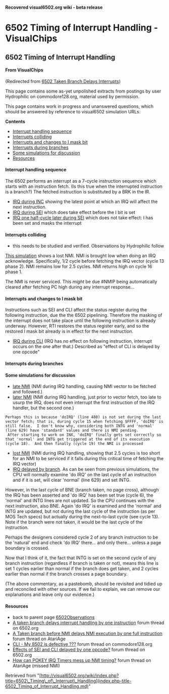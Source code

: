 **Recovered visual6502.org wiki - beta release**

# 6502 Timing of Interrupt Handling - VisualChips

## 6502 Timing of Interrupt Handling

#### From VisualChips
(Redirected from [6502 Taken Branch Delays Interrupts](index.php-title-6502_Taken_Branch_Delays_Interrupts.md))

This page contains some as-yet unpolished extracts from postings by user Hydrophilic on commodore128.org, material used by permission.

This page contains work in progress and unanswered questions, which should be answered by reference to visual6502 simulation URLs.

**Contents**

- [Interrupt handling sequence](#interrupt-handling-sequence)
- [Interrupts colliding](#interrupts-colliding)
- [Interrupts and changes to I mask bit](#interrupts-and-changes-to-i-mask-bit)
- [Interrupts during branches](#interrupts-during-branches)
- [Some simulations for discussion](#some-simulations-for-discussion)
- [Resources](#resources)

#### Interrupt handling sequence

The 6502 performs an interrupt as a 7-cycle instruction sequence which starts with an instruction fetch. (Is this true when the interrupted instruction is a branch?)  The fetched instruction is substituted by a BRK in the IR.

- [IRQ during INC](http://visual6502.org/JSSim/expert.html?graphics=f&loglevel=2&steps=50&a=0011&d=58&a=fffe&d=2000&a=0020&d=e840&r=0010&irq0=15&irq1=30&logmore=irq&a=0014&d=78) showing the latest point at which an IRQ will affect the next instruction.
- [IRQ during SEI](http://visual6502.org/JSSim/expert.html?graphics=f&loglevel=2&steps=50&a=0011&d=58&a=fffe&d=2000&a=0020&d=e840&r=0010&irq0=19&irq1=100&logmore=irq&a=0014&d=78) which does take effect before the I bit is set
- [IRQ one half-cycle later during SEI](http://visual6502.org/JSSim/expert.html?graphics=f&loglevel=2&steps=50&a=0011&d=58&a=fffe&d=2000&a=0020&d=e840&r=0010&irq0=20&irq1=100&logmore=irq&a=0014&d=78) which does not take effect: I has been set and masks the interrupt

#### Interrupts colliding

- this needs to be studied and verified. Observations by Hydrophilic follow

[This simulation](http://visual6502.org/JSSim/expert.html?graphics=f&loglevel=1&logmore=Execute,nmi,~NMIP,irq,480,629,INTG&steps=88&a=0011&d=58&a=fffe&d=2000&a=0020&d=e840&r=0010&nmi0=26&nmi1=31&irq0=12&irq1=74&a=0014&d=78) shows a lost NMI. NMI is brought low when doing an IRQ acknowledge.  Specifically, 1/2 cycle before fetching the IRQ vector (cycle 13 phase 2).  NMI remains low for 2.5 cycles.  NMI returns high on cycle 16 phase 1.

The NMI is never serviced.  This *might* be due #NMIP being automatically cleared after fetching PC high during any interrupt response...

#### Interrupts and changes to I mask bit

Instructions such as SEI and CLI affect the status register during the following instruction, due the the 6502 pipelining. Therefore the masking of the interrupt does not take place until the following instruction is already underway.  However, RTI restores the status register early, and so the restored I mask bit already is in effect for the next instruction.

- [IRQ during CLI](http://visual6502.org/JSSim/expert.html?graphics=f&loglevel=2&steps=50&a=0011&d=58&a=fffe&d=2000&a=0020&d=e840&r=0010&irq0=3&irq1=20&logmore=irq) (IRQ has no effect on following instruction, interrupt occurs on the one after that.) Described as "effect of CLI is delayed by one opcode"

#### Interrupts during branches

#### Some simulations for discussion

- [late NMI](http://visual6502.org/JSSim/expert.html?graphics=f&loglevel=1&logmore=Execute,nmi,~NMIP,irq,480,629,INTG&steps=88&a=0011&d=58&a=fffe&d=2000&a=0020&d=e840&r=0010&nmi0=25&nmi1=27&irq0=12&irq1=64&a=0014&d=78) (NMI during IRQ handling, causing NMI vector to be fetched and followed.)
- [later NMI](http://visual6502.org/JSSim/expert.html?graphics=f&loglevel=1&logmore=Execute,nmi,~NMIP,irq,480,629,INTG&steps=88&a=0011&d=58&a=fffe&d=2000&a=0020&d=e840&r=0010&nmi0=26&irq0=12&irq1=74&a=0014&d=78) (NMI during IRQ handling, just prior to vector fetch, too late to usurp the IRQ, does not even interrupt the first instruction of the IRQ handler, but the second one.)

```
Perhaps this is because 'doIRQ' (line 480) is not set during the last vector fetch; that is, during cycle 15 when fetching $FFFF, 'doIRQ' is still false.  I don't know why, considering both INTG and 'normal' (line 629) have 'standard' values and there is NMI pending.
 After starting to work on INX, 'doIRQ' finally gets set correctly so that 'normal' and INTG get triggered at the end of its execution (cycle 18).  And then finally (cycle 19) the NMI is processed
```

- [lost NMI](http://visual6502.org/JSSim/expert.html?graphics=f&loglevel=1&logmore=Execute,nmi,~NMIP,irq,480,629,INTG&steps=88&a=0011&d=58&a=fffe&d=2000&a=0020&d=e840&r=0010&nmi0=26&nmi1=31&irq0=12&irq1=74&a=0014&d=78) (NMI during IRQ handling, showing that 2.5 cycles is too short for an NMI to be serviced if it falls during this critical time of fetching the IRQ vector)
- [IRQ delayed by branch](http://visual6502.org/JSSim/expert.html?graphics=f&loglevel=1&logmore=Execute,nmi,%23NMIP,irq,480,629,INTG&steps=88&a=0010&d=58e8&a=fffe&d=2000&a=0020&d=e840&r=0010&nmi0=26&nmi1=31&irq0=11&irq1=74&a=0012&d=d0fe&a=0014&d=78). As can be seen from previous simulations, the CPU will normally examine 'do IRQ' on the last cycle of an instruction and if it is set, will clear 'normal' (line 629) and set INTG.

However, in the last cycle of BNE (branch taken, no page cross), although the IRQ has been asserted and 'do IRQ' has been set true (cycle 6), the 'normal' and INTG lines are not updated.  So the CPU continues with the next instruction, also BNE. Again 'do IRQ' is examined and the 'normal' and INTG are updated, but not during the last cycle of the instruction (as per MOS Tech specs) but actually during the next-to-last cycle (see cycle 13).  Note if the branch were not taken, it would be the last cycle of the instruction.

Perhaps the designers considered cycle 2 of any branch instruction to be the 'natural' end and check 'do IRQ' there... and only there... unless a page boundary is crossed.

Now that I think of it, the fact that INTG is set on the second cycle of any branch instruction (regardless if branch is taken or not), means this line is set 1 cycles earlier than normal if the branch does get taken, and 2 cycles earlier than normal if the branch crosses a page boundary.

(The above commentary, as a pastebomb, should be revisited and tidied up and reconciled with other sources. If we fail to explain, we can remove our explanations and leave only our evidence.)

#### Resources

- back to parent page [6502Observations](index.php-title-6502Observations.md)
- [A taken branch delays interrupt handling by one instruction](http://forum.6502.org/viewtopic.php?t=1634) forum thread on 6502.org
- [A Taken branch before NMI delays NMI execution by one full instruction](http://www.atariage.com/forums/topic/168550-a-taken-branch-before-nmi-delays-nmi-execution-by-one-full-instruction/) forum thread on AtariAge
- [CLI - My 8502 is defective ???](http://www.commodore128.org/index.php?topic=3863) forum thread on commodore128.org
- [Effects of SEI and CLI delayed by one opcode?](http://forum.6502.org/viewtopic.php?t=1817) forum thread on 6502.org
- [How can POKEY IRQ Timers mess up NMI timing?](http://www.atariage.com/forums/topic/148595-how-can-pokey-irq-timers-mess-up-nmi-timing/page__st__100__p__1816157#entry1816157) forum thread on AtariAge (missed NMI)

Retrieved from "[http://visual6502.org/wiki/index.php?title=6502\_Timing\_of\_Interrupt\_Handling](index.php-title-6502_Timing_of_Interrupt_Handling.md)"

